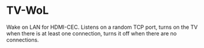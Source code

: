 # TV-WoL

Wake on LAN for HDMI-CEC. Listens on a random TCP port, turns on the TV when there is at least one connection, turns it off when there are no connections.
